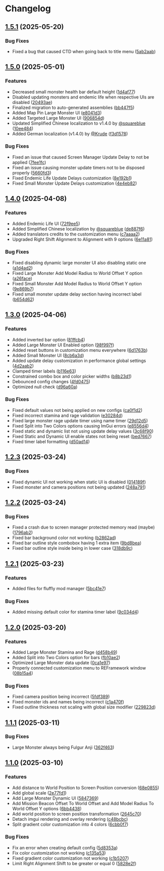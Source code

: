 # Changelog

## [1.5.1](https://github.com/GreenComfyTea/MHWs-YURI-Overlay/compare/v1.5.0...v1.5.1) (2025-05-20)


### Bug Fixes

* Fixed a bug that caused CTD when going back to title menu ([5ab2aab](https://github.com/GreenComfyTea/MHWs-YURI-Overlay/commit/5ab2aab8405b4ba37d15b9fd078acaeffde2f227))

## [1.5.0](https://github.com/GreenComfyTea/MHWs-YURI-Overlay/compare/v1.4.0...v1.5.0) (2025-05-01)


### Features

* Decreased small monster health bar default height ([1d4af77](https://github.com/GreenComfyTea/MHWs-YURI-Overlay/commit/1d4af770c89e4e6fbd23800cf06483e73fd0ddfd))
* Disabled updating monsters and endemic life when respective UIs are disabled ([20493ae](https://github.com/GreenComfyTea/MHWs-YURI-Overlay/commit/20493aec35abf5e969ab1872d671812d0310a5be))
* Finalized migration to auto-generated assemblies ([bb447f5](https://github.com/GreenComfyTea/MHWs-YURI-Overlay/commit/bb447f572775c4dd2122ead6ad368977ba0df1b1))
* Added Map Pin Large Monster UI ([e8041d3](https://github.com/GreenComfyTea/MHWs-YURI-Overlay/commit/e8041d367670c6bd32f3b280d6fa8b412c3586d0))
* Added Targeted Large Monster UI ([906854d](https://github.com/GreenComfyTea/MHWs-YURI-Overlay/commit/906854dc2ad7158080cf2a4bd1c9792bc7dd1faf))
* Updated Simplified Chinese localization to v1.4.0 by [@squareblue](https://github.com/squareblue) ([10ee484](https://github.com/GreenComfyTea/MHWs-YURI-Overlay/commit/10ee4846d535380590f0ccde7f11e87b6d96b66f))
* Added German localization (v1.4.0) by [@Krude](https://github.com/Krude) ([f3d1578](https://github.com/GreenComfyTea/MHWs-YURI-Overlay/commit/f3d15784be91bd87495d6f9203bb3c67d989ecee))


### Bug Fixes

* Fixed an issue that caused Screen Manager Update Delay to not be applied ([7fee1fc](https://github.com/GreenComfyTea/MHWs-YURI-Overlay/commit/7fee1fc4adb176e7bfd91181c425961d24b1b4a8))
* Fixed an issue causing monster update timers not to be disposed properly ([5660fd3](https://github.com/GreenComfyTea/MHWs-YURI-Overlay/commit/5660fd38fc005c31609c625b541697b2c055ad69))
* Fixed Endemic Life Update Delays customization ([8e192b1](https://github.com/GreenComfyTea/MHWs-YURI-Overlay/commit/8e192b1758ad57feb1f96d4780072feec3c83041))
* Fixed Small Monster Update Delays customization ([4e4eb82](https://github.com/GreenComfyTea/MHWs-YURI-Overlay/commit/4e4eb822a31bad94f8ee480eabcfc2483a6bdf1e))

## [1.4.0](https://github.com/GreenComfyTea/MHWs-YURI-Overlay/compare/v1.3.0...v1.4.0) (2025-04-08)


### Features

* Added Endemic Life UI ([72f9ee5](https://github.com/GreenComfyTea/MHWs-YURI-Overlay/commit/72f9ee5e29cdcbdddc19b0763a2b2eb0359d32ec))
* Added Simplified Chinese localization by [@squareblue](https://github.com/squareblue) ([de887f6](https://github.com/GreenComfyTea/MHWs-YURI-Overlay/commit/de887f655dd91d2a19f2a66d4d72fda1956e55aa))
* Added translators credits to the customization menu ([c7aaaa2](https://github.com/GreenComfyTea/MHWs-YURI-Overlay/commit/c7aaaa2d495754d1b30f3895d3a837e68e318300))
* Upgraded Right Shift Alignment to Alignment with 9 options ([6e11a81](https://github.com/GreenComfyTea/MHWs-YURI-Overlay/commit/6e11a81251a9dd24a65d7ad25b71685ed335e322))


### Bug Fixes

* Fixed disabling dynamic large monster UI also disabling static one ([a1d4ad2](https://github.com/GreenComfyTea/MHWs-YURI-Overlay/commit/a1d4ad249d5f2c886e9584ab4495dc63fe3e4965))
* Fixed Large Monster Add Model Radius to World Offset Y option ([a26face](https://github.com/GreenComfyTea/MHWs-YURI-Overlay/commit/a26faceb6d08737ccff75a7aa606402f191fcf03))
* Fixed Small Monster Add Model Radius to World Offset Y option ([9e869b7](https://github.com/GreenComfyTea/MHWs-YURI-Overlay/commit/9e869b75f2d6124428b8f731475a98c2206c9363))
* Fixed small monster update delay section having incorrect label ([b654d62](https://github.com/GreenComfyTea/MHWs-YURI-Overlay/commit/b654d62b10a562ae925133b629e23a02df7bec82))

## [1.3.0](https://github.com/GreenComfyTea/MHWs-YURI-Overlay/compare/v1.2.3...v1.3.0) (2025-04-06)


### Features

* Added inverted bar option ([81ffcb4](https://github.com/GreenComfyTea/MHWs-YURI-Overlay/commit/81ffcb4513546c9a711e8cb8ea486934bc7e4a83))
* Added Large Monster UI Enabled option ([98f997f](https://github.com/GreenComfyTea/MHWs-YURI-Overlay/commit/98f997f38d20967a8639045cda9d490d89d46926))
* Added reset buttons in customization menu everywhere ([6d1763b](https://github.com/GreenComfyTea/MHWs-YURI-Overlay/commit/6d1763b1c5ee11e480d9ee13783cc040abcecada))
* Added Small Monster UI ([8cb6a3d](https://github.com/GreenComfyTea/MHWs-YURI-Overlay/commit/8cb6a3deb9262f1a446a442e3fe410c50d85e163))
* Added update delay customization in performance global settings ([4d2aab2](https://github.com/GreenComfyTea/MHWs-YURI-Overlay/commit/4d2aab29595f5a2085ad859444d1778fdabb4883))
* Clamped timer labels ([b116e63](https://github.com/GreenComfyTea/MHWs-YURI-Overlay/commit/b116e637940c57da158860965778b81a0237ef1f))
* Constrained combo box and color picker widths ([b8b23d1](https://github.com/GreenComfyTea/MHWs-YURI-Overlay/commit/b8b23d1d46ee6be66e94897cbb4cb0f70eeb6d22))
* Debounced config changes ([4fd0475](https://github.com/GreenComfyTea/MHWs-YURI-Overlay/commit/4fd0475c5b0546e09aced33e7a192a5ecc6d24bb))
* Optimized null check ([d96a60a](https://github.com/GreenComfyTea/MHWs-YURI-Overlay/commit/d96a60adbe449a13492c597d75fdb77ac302ab8d))


### Bug Fixes

* Fixed default values not being applied on new configs ([ca0f1d2](https://github.com/GreenComfyTea/MHWs-YURI-Overlay/commit/ca0f1d2d6914830b5db9f0968f1f1b6f87c0fac9))
* Fixed incorrect stamina and rage validation ([e30284d](https://github.com/GreenComfyTea/MHWs-YURI-Overlay/commit/e30284da4581a05a3176f2476bb1dbda99c8d900))
* Fixed large monster rage update timer using name timer ([29d12d5](https://github.com/GreenComfyTea/MHWs-YURI-Overlay/commit/29d12d50860e7183e4992285150d51a1e148b789))
* Fixed Split into Two Colors options causing ImGui errors ([e8556d4](https://github.com/GreenComfyTea/MHWs-YURI-Overlay/commit/e8556d4d4bff29b956d0d96aea7341e895794831))
* Fixed static and dynamic list not using update delay values ([3c68f90](https://github.com/GreenComfyTea/MHWs-YURI-Overlay/commit/3c68f90d313b0c7df9d409fecbef501ca3c0cafe))
* Fixed Static and Dynamic UI enable states not being reset ([bed7667](https://github.com/GreenComfyTea/MHWs-YURI-Overlay/commit/bed7667a374ccc54cdc4ff9598bb5f834067c1f9))
* Fixed timer label formatting ([d50ad14](https://github.com/GreenComfyTea/MHWs-YURI-Overlay/commit/d50ad14502b7815a9a5a6484886c233510e85546))

## [1.2.3](https://github.com/GreenComfyTea/MHWs-YURI-Overlay/compare/v1.2.2...v1.2.3) (2025-03-24)


### Bug Fixes

* Fixed dynamic UI not working when static UI is disabled ([014189f](https://github.com/GreenComfyTea/MHWs-YURI-Overlay/commit/014189f218ad56c7440a5bbdedaf5a7444a052fd))
* Fixed monster and camera positions not being updated ([248a791](https://github.com/GreenComfyTea/MHWs-YURI-Overlay/commit/248a79129e41466c2f721c2bbd0eb32dd8f50f77))

## [1.2.2](https://github.com/GreenComfyTea/MHWs-YURI-Overlay/compare/v1.2.1...v1.2.2) (2025-03-24)


### Bug Fixes

* Fixed a crash due to screen manager protected memory read (maybe) ([1796ab2](https://github.com/GreenComfyTea/MHWs-YURI-Overlay/commit/1796ab2398e8202e772187cf899c739b21fe7b32))
* Fixed bar background color not working ([b2862ad](https://github.com/GreenComfyTea/MHWs-YURI-Overlay/commit/b2862ad4d621c765022de2b0cb50f833bf4f4442))
* Fixed bar outline style combobox having 1 extra item ([9bd8bea](https://github.com/GreenComfyTea/MHWs-YURI-Overlay/commit/9bd8beaa158208642259723a076f4bcde302ddec))
* Fixed bar outline style inside being in lower case ([318db9c](https://github.com/GreenComfyTea/MHWs-YURI-Overlay/commit/318db9cfdff83b036f245aa6a3f617faad067b81))

## [1.2.1](https://github.com/GreenComfyTea/MHWs-YURI-Overlay/compare/v1.2.0...v1.2.1) (2025-03-23)


### Features

* Added files for fluffly mod manager ([5bc41e7](https://github.com/GreenComfyTea/MHWs-YURI-Overlay/commit/5bc41e7a065b396d571a29ad64c202b056539c16))


### Bug Fixes

* Added missing default color for stamina timer label ([9c034d4](https://github.com/GreenComfyTea/MHWs-YURI-Overlay/commit/9c034d49399fc35662e99de77932fcc6fd413413))

## [1.2.0](https://github.com/GreenComfyTea/MHWs-YURI-Overlay/compare/v1.1.1...v1.2.0) (2025-03-20)


### Features

* Added Large Monster Stamina and Rage ([d458b49](https://github.com/GreenComfyTea/MHWs-YURI-Overlay/commit/d458b49404d512b1500f0e661ce1bdb77b7a7d60))
* Added Split into Two Colors option for bars ([fb10ae2](https://github.com/GreenComfyTea/MHWs-YURI-Overlay/commit/fb10ae2e6e85642575319e2c5a8ad549a6f2b32c))
* Optimized Large Monster data update ([0ca1e97](https://github.com/GreenComfyTea/MHWs-YURI-Overlay/commit/0ca1e979da79083d6616dde0f08a80c3c10465da))
* Properly connected customization menu to REFramework window ([08b15a4](https://github.com/GreenComfyTea/MHWs-YURI-Overlay/commit/08b15a4296607f19fe876a33e5676a204750853b))


### Bug Fixes

* Fixed camera position being incorrect ([5fdf389](https://github.com/GreenComfyTea/MHWs-YURI-Overlay/commit/5fdf389470e96e570771631101689e583b40b42d))
* Fixed monster ids and names being incorrect ([c1a470f](https://github.com/GreenComfyTea/MHWs-YURI-Overlay/commit/c1a470f22b63513fa7c19c90354655e2225ae834))
* Fixed outline thickness not scaling with global size modifier ([229823d](https://github.com/GreenComfyTea/MHWs-YURI-Overlay/commit/229823db5b3a12210217fd0e6743177d874cd6cb))

## [1.1.1](https://github.com/GreenComfyTea/MHWs-YURI-Overlay/compare/v1.1.0...v1.1.1) (2025-03-11)


### Bug Fixes

* Large Monster always being Fulgur Anji ([362f463](https://github.com/GreenComfyTea/MHWs-YURI-Overlay/commit/362f4639285000cfc58aacaec7606077ff1041fe))

## [1.1.0](https://github.com/GreenComfyTea/MHWs-YURI-Overlay/compare/v1.0.0...v1.1.0) (2025-03-10)


### Features

* Add distance to World Position to Screen Position conversion ([68e0855](https://github.com/GreenComfyTea/MHWs-YURI-Overlay/commit/68e08557ccb6b63fe47b9e7cd7efc1963f09673d))
* Add global scale ([2e77fd1](https://github.com/GreenComfyTea/MHWs-YURI-Overlay/commit/2e77fd1041a80eee1395f35cb8c148f305019a5c))
* Add Large Monster Dynamic UI ([5847369](https://github.com/GreenComfyTea/MHWs-YURI-Overlay/commit/5847369ce80dd494855e47a673153c805c65702b))
* Add Mission Beacon Offset To World Offset and Add Model Radius To World Offset Y options ([6bb4438](https://github.com/GreenComfyTea/MHWs-YURI-Overlay/commit/6bb44386605cf1559af72fd97cdcf2bda02513c1))
* Add world position to screen position transformation ([2645c70](https://github.com/GreenComfyTea/MHWs-YURI-Overlay/commit/2645c70bd86dd4cba656832c3c064477dd1c50f7))
* Detach imgui rendering and overlay rendering ([c48bcbc](https://github.com/GreenComfyTea/MHWs-YURI-Overlay/commit/c48bcbcdb861c87df5eee8a3cb782139e1fbe07c))
* Split gradient color customization into 4 colors ([6cbb0f7](https://github.com/GreenComfyTea/MHWs-YURI-Overlay/commit/6cbb0f7543874b154828dd40b1a185db56356497))


### Bug Fixes

* Fix an error when creating default config ([5d8353a](https://github.com/GreenComfyTea/MHWs-YURI-Overlay/commit/5d8353af2eb899aef3ea9bd4171cbeda1cebfa6b))
* Fix color customization not working ([c135a53](https://github.com/GreenComfyTea/MHWs-YURI-Overlay/commit/c135a537f2d8951be5fd651b862d2a1239c97227))
* Fixed gradient color customization not working ([c1b5207](https://github.com/GreenComfyTea/MHWs-YURI-Overlay/commit/c1b520747fa1b41f5dc22cd2277b1855c6023933))
* Limit Right Alignment Shift to be greater or equal 0 ([5828e2f](https://github.com/GreenComfyTea/MHWs-YURI-Overlay/commit/5828e2f1a083b8a0019ac3005d0690992babdc66))
